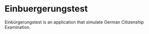 # Einbuergerungstest
Einbürgerungstest is an application that simulate German Citizenship Examination.
